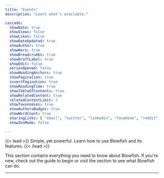 ```yaml
---
title: "Events"
description: "Learn what's available."

cascade:
  showDate: true
  showViews: false
  showLikes: false
  showDateUpdated: true
  showAuthor: true
  showHero: true
  showBreadcrumbs: true
  showDraftLabel: true
  showEdit: false
  seriesOpened: false
  showHeadingAnchors: true
  showPagination: true
  invertPagination: true
  showReadingTime: true
  showTableOfContents: true
  showRelatedContent: true
  relatedContentLimit: 3
  showTaxonomies: true
  showAuthorsBadges: true
  showWordCount: true
  sharingLinks: [ "email", "twitter", "linkedin", "facebook", "reddit", "pinterest" ]
  showZenMode: false

---
```


{{< lead >}}
Simple, yet powerful. Learn how to use Blowfish and its features.
{{< /lead >}}

This section contains everything you need to know about Blowfish. If you're new, check out the  guide to begin or visit the  section to see what Blowfish can do.

---
